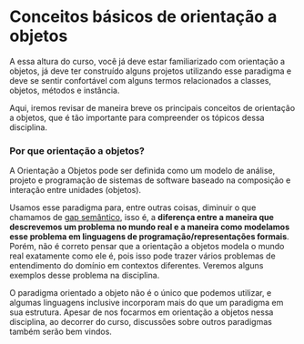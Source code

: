 # Conceitos básicos de orientação a objetos

A essa altura do curso, você já deve estar familiarizado com orientação a objetos, já deve ter construído alguns projetos utilizando esse paradigma e deve se sentir confortável com alguns termos relacionados a classes, objetos, métodos e instância.

Aqui, iremos revisar de maneira breve os principais conceitos de orientação a objetos, que é tão importante para compreender os tópicos dessa disciplina.

### Por que orientação a objetos?

A Orientação a Objetos pode ser definida como um modelo de análise, projeto e programação de sistemas de software baseado na composição e interação entre unidades \(objetos\).

Usamos esse paradigma para, entre outras coisas, diminuir o que chamamos de [gap semântico](https://pt.qwe.wiki/wiki/Semantic_gap), isso é, a **diferença entre a maneira que descrevemos um problema no mundo real e a maneira como modelamos esse problema em linguagens de programação/representações formais**. Porém, não é correto pensar que a orientação a objetos modela o mundo real exatamente como ele é, pois isso pode trazer vários problemas de entendimento do domínio em contextos diferentes. Veremos alguns exemplos desse problema na disciplina.

O paradigma orientado a objeto não é o único que podemos utilizar, e algumas linguagens inclusive incorporam mais do que um paradigma em sua estrutura. Apesar de nos focarmos em orientação a objetos nessa disciplina, ao decorrer do curso, discussões sobre outros paradigmas também serão bem vindos.


